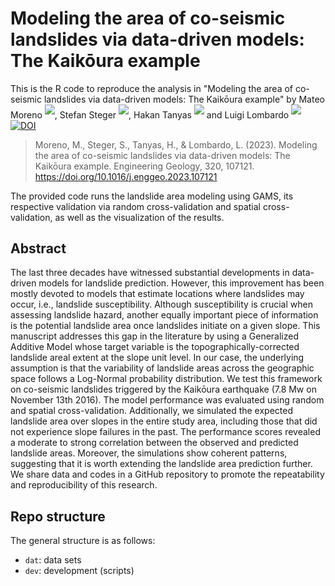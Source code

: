 #  Modeling the area of co-seismic landslides via data-driven models: The Kaikōura example
This is the R code to reproduce the analysis in "Modeling the area of co-seismic landslides via data-driven models: The Kaikōura example" by 
Mateo Moreno <sup>[![](https://info.orcid.org/wp-content/uploads/2020/12/orcid_16x16.gif)](https://orcid.org/0000-0002-9530-3076)</sup>, 
Stefan Steger <sup>[![](https://info.orcid.org/wp-content/uploads/2020/12/orcid_16x16.gif)](https://orcid.org/0000-0003-0886-5191)</sup>, 
Hakan Tanyas <sup>[![](https://info.orcid.org/wp-content/uploads/2020/12/orcid_16x16.gif)](https://orcid.org/0000-0002-0609-2140)</sup> and 
Luigi Lombardo <sup>[![](https://info.orcid.org/wp-content/uploads/2020/12/orcid_16x16.gif)](https://orcid.org/0000-0003-4348-7288)</sup>
[![DOI](https://zenodo.org/badge/DOI/10.5281/zenodo.15028434.svg)](https://doi.org/10.5281/zenodo.15028434)
> Moreno, M., Steger, S., Tanyas, H., & Lombardo, L. (2023). Modeling the area of co-seismic landslides via data-driven models: The Kaikōura example. Engineering Geology, 320, 107121. https://doi.org/10.1016/j.enggeo.2023.107121

The provided code runs the landslide area modeling using GAMS, its respective validation via random cross-validation and spatial cross-validation, as well as the visualization of the results.


## Abstract
The last three decades have witnessed substantial developments in data-driven models for landslide prediction. However, this improvement has been mostly devoted to models that estimate locations where landslides may occur, i.e., landslide susceptibility. Although susceptibility is crucial when assessing landslide hazard, another equally important piece of information is the potential landslide area once landslides initiate on a given slope. This manuscript addresses this gap in the literature by using a Generalized Additive Model whose target variable is the topographically-corrected landslide areal extent at the slope unit level. In our case, the underlying assumption is that the variability of landslide areas across the geographic space follows a Log-Normal probability distribution. We test this framework on co-seismic landslides triggered by the Kaikōura earthquake (7.8 Mw on November 13th 2016). The model performance was evaluated using random and spatial cross-validation. Additionally, we simulated the expected landslide area over slopes in the entire study area, including those that did not experience slope failures in the past. The performance scores revealed a moderate to strong correlation between the observed and predicted landslide areas. Moreover, the simulations show coherent patterns, suggesting that it is worth extending the landslide area prediction further. We share data and codes in a GitHub repository to promote the repeatability and reproducibility of this research.

## Repo structure
The general structure is as follows:
- `dat`: data sets
- `dev`: development (scripts)

